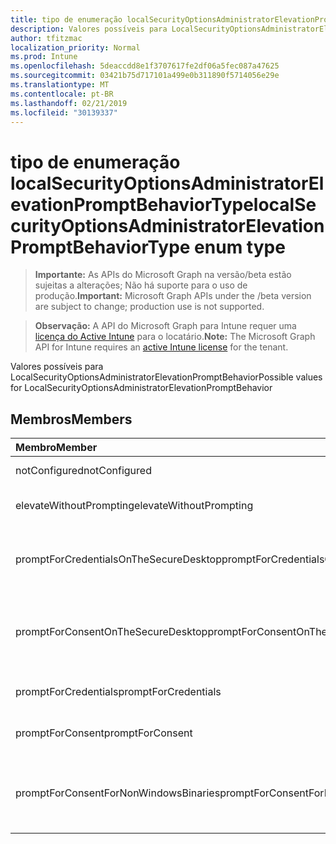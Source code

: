 ```yaml
---
title: tipo de enumeração localSecurityOptionsAdministratorElevationPromptBehaviorType
description: Valores possíveis para LocalSecurityOptionsAdministratorElevationPromptBehavior
author: tfitzmac
localization_priority: Normal
ms.prod: Intune
ms.openlocfilehash: 5deaccdd8e1f3707617fe2df06a5fec087a47625
ms.sourcegitcommit: 03421b75d717101a499e0b311890f5714056e29e
ms.translationtype: MT
ms.contentlocale: pt-BR
ms.lasthandoff: 02/21/2019
ms.locfileid: "30139337"
---
```

# <a name="localsecurityoptionsadministratorelevationpromptbehaviortype-enum-type"></a><span data-ttu-id="e4d0d-103">tipo de enumeração localSecurityOptionsAdministratorElevationPromptBehaviorType</span><span class="sxs-lookup"><span data-stu-id="e4d0d-103">localSecurityOptionsAdministratorElevationPromptBehaviorType enum type</span></span>

> <span data-ttu-id="e4d0d-104">**Importante:** As APIs do Microsoft Graph na versão/beta estão sujeitas a alterações; Não há suporte para o uso de produção.</span><span class="sxs-lookup"><span data-stu-id="e4d0d-104">**Important:** Microsoft Graph APIs under the /beta version are subject to change; production use is not supported.</span></span>

> <span data-ttu-id="e4d0d-105">**Observação:** A API do Microsoft Graph para Intune requer uma [licença do Active Intune](https://go.microsoft.com/fwlink/?linkid=839381) para o locatário.</span><span class="sxs-lookup"><span data-stu-id="e4d0d-105">**Note:** The Microsoft Graph API for Intune requires an [active Intune license](https://go.microsoft.com/fwlink/?linkid=839381) for the tenant.</span></span>

<span data-ttu-id="e4d0d-106">Valores possíveis para LocalSecurityOptionsAdministratorElevationPromptBehavior</span><span class="sxs-lookup"><span data-stu-id="e4d0d-106">Possible values for LocalSecurityOptionsAdministratorElevationPromptBehavior</span></span>

## <a name="members"></a><span data-ttu-id="e4d0d-107">Membros</span><span class="sxs-lookup"><span data-stu-id="e4d0d-107">Members</span></span>
|<span data-ttu-id="e4d0d-108">Membro</span><span class="sxs-lookup"><span data-stu-id="e4d0d-108">Member</span></span>|<span data-ttu-id="e4d0d-109">Valor</span><span class="sxs-lookup"><span data-stu-id="e4d0d-109">Value</span></span>|<span data-ttu-id="e4d0d-110">Descrição</span><span class="sxs-lookup"><span data-stu-id="e4d0d-110">Description</span></span>|
|:---|:---|:---|
|<span data-ttu-id="e4d0d-111">notConfigured</span><span class="sxs-lookup"><span data-stu-id="e4d0d-111">notConfigured</span></span>|<span data-ttu-id="e4d0d-112">,0</span><span class="sxs-lookup"><span data-stu-id="e4d0d-112">0</span></span>|<span data-ttu-id="e4d0d-113">Não configurado</span><span class="sxs-lookup"><span data-stu-id="e4d0d-113">Not Configured</span></span>|
|<span data-ttu-id="e4d0d-114">elevateWithoutPrompting</span><span class="sxs-lookup"><span data-stu-id="e4d0d-114">elevateWithoutPrompting</span></span>|<span data-ttu-id="e4d0d-115">1</span><span class="sxs-lookup"><span data-stu-id="e4d0d-115">1</span></span>|<span data-ttu-id="e4d0d-116">Elevar sem avisar.</span><span class="sxs-lookup"><span data-stu-id="e4d0d-116">Elevate without prompting.</span></span>|
|<span data-ttu-id="e4d0d-117">promptForCredentialsOnTheSecureDesktop</span><span class="sxs-lookup"><span data-stu-id="e4d0d-117">promptForCredentialsOnTheSecureDesktop</span></span>|<span data-ttu-id="e4d0d-118">duas</span><span class="sxs-lookup"><span data-stu-id="e4d0d-118">2</span></span>|<span data-ttu-id="e4d0d-119">Solicitar credenciais na área de trabalho segura</span><span class="sxs-lookup"><span data-stu-id="e4d0d-119">Prompt for credentials on the secure desktop</span></span>|
|<span data-ttu-id="e4d0d-120">promptForConsentOnTheSecureDesktop</span><span class="sxs-lookup"><span data-stu-id="e4d0d-120">promptForConsentOnTheSecureDesktop</span></span>|<span data-ttu-id="e4d0d-121">3D</span><span class="sxs-lookup"><span data-stu-id="e4d0d-121">3</span></span>|<span data-ttu-id="e4d0d-122">Solicitar consentimento na área de trabalho segura</span><span class="sxs-lookup"><span data-stu-id="e4d0d-122">Prompt for consent on the secure desktop</span></span>|
|<span data-ttu-id="e4d0d-123">promptForCredentials</span><span class="sxs-lookup"><span data-stu-id="e4d0d-123">promptForCredentials</span></span>|<span data-ttu-id="e4d0d-124">quatro</span><span class="sxs-lookup"><span data-stu-id="e4d0d-124">4</span></span>|<span data-ttu-id="e4d0d-125">Solicitar credenciais</span><span class="sxs-lookup"><span data-stu-id="e4d0d-125">Prompt for credentials</span></span>|
|<span data-ttu-id="e4d0d-126">promptForConsent</span><span class="sxs-lookup"><span data-stu-id="e4d0d-126">promptForConsent</span></span>|<span data-ttu-id="e4d0d-127">0,5</span><span class="sxs-lookup"><span data-stu-id="e4d0d-127">5</span></span>|<span data-ttu-id="e4d0d-128">Solicitar consentimento</span><span class="sxs-lookup"><span data-stu-id="e4d0d-128">Prompt for consent</span></span>|
|<span data-ttu-id="e4d0d-129">promptForConsentForNonWindowsBinaries</span><span class="sxs-lookup"><span data-stu-id="e4d0d-129">promptForConsentForNonWindowsBinaries</span></span>|<span data-ttu-id="e4d0d-130">6</span><span class="sxs-lookup"><span data-stu-id="e4d0d-130">6</span></span>|<span data-ttu-id="e4d0d-131">Solicitar consentimento para binários não Windows</span><span class="sxs-lookup"><span data-stu-id="e4d0d-131">Prompt for consent for non-Windows binaries</span></span>|




